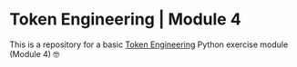 # Token Engineering | Module 4
This is a repository for a basic [Token Engineering](https://tokenengineering.net/) Python exercise module (Module 4) 🤓